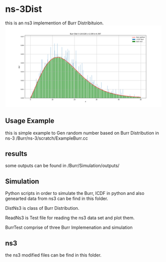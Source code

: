 # ns-3Dist
this is an ns3 implemention of Burr Distribituion.
![example of Dist](burrDist.png)



## Usage Example

this is simple example to Gen random number based on Burr Distribution in ns-3 /Burr/ns-3/scratch/ExampleBurr.cc

## results
some outputs can be found in /Burr/Simulation/outputs/

## Simulation
Python scripts in order to simulate the Burr, ICDF in python and also genearted data from ns3 can be find in this folder.

DistNs3 is class of Burr Distribution.

ReadNs3 is Test file for reading the ns3 data set and plot them.

BurrTest comprise of three Burr Implemenation and simulation

## ns3
the ns3 modified files can be find in this folder.
